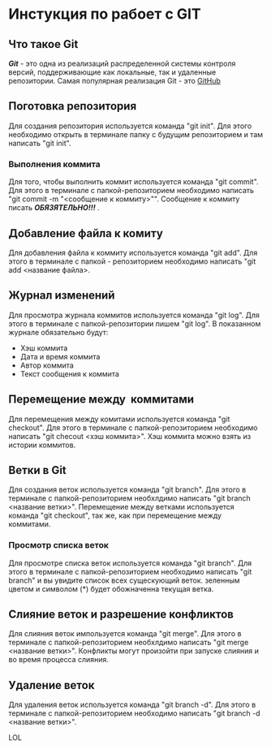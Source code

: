 # Инстукция по рабоет с GIT

## Что такое Git
***Git*** - это одна из реализаций распределенной системы контроля версий, поддерживающие как локальные, так и удаленные репозитории. Самая популярная реализация Git - это [GitHub](https://github.com)

## Поготовка репозитория
Для создания репозитория используется команда "git init". Для этого необходимо открыть в терминале папку с будущим репозиторием и там написать "git init".

### Выполнения коммита
Для того, чтобы выполнить коммит используется команда "git commit". Для этого в терминале с папкой-репозиторием необходимо написать "git commit -m "<сообщение к коммиту>"". Сообщение к коммиту писать ***ОБЯЗЯТЕЛЬНО!!!*** .

## Добавление файла к комиту
Для добавления файла к коммиту используется команда "git add". Для этого в терминале с папкой - репозиторием необходимо написать "git add <название файла>.

## Журнал изменений 
Для просмотра журнала коммитов используется команда "git log". Для этого в терминале с папкой-репозитории пишем "git log". В показанном журнале обязательно будут:
* Хэш коммита 
* Дата и время коммита
* Автор коммита
* Текст сообщения к коммита

## Перемещение между  коммитами
Для перемещения между комитами используется команда "git checkout". Для этого в терминале с папкой-репозиторием необходимо написать "git checout <хэш коммита>". Хэш коммита можно взять из истории коммитов.

## Ветки в Git
Для создания веток используется команда "git branch". Для этого в терминале с папкой-репозиторием необхлдимо написать "git branch <название ветки>". Перемещение между ветками используется команда "git checkout", так же, как при перемещение между коммитами. 

### Просмотр списка веток 
Для просмотре списка веток используется команда "git branch". Для этого в терминале с папкой-репозиторием необходимо написать "git branch" и вы увидите список всех сущескующий веток. зеленным цветом и символом (*) будет обожначенна текущая ветка.

## Слияние веток и разрешение конфликтов
Для слияния веток импользуется команда "git merge". Для этого в терминале с папкой-репозиторием необхлдимо написать "git merge <название ветки>". Конфликты могут произойти при запуске слияния и во время процесса слияния. 

## Удаление веток
Для удаления веток используется команда "git branch -d". Для этого в терминале с папкой-репозиторием необходимо написать "git branch -d <название ветки>".

LOL

